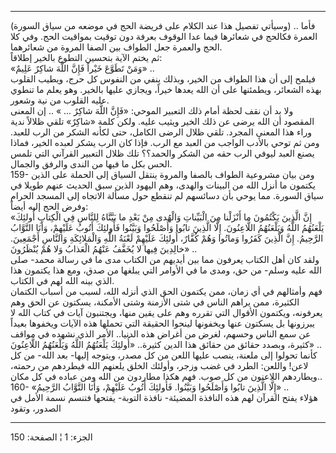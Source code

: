------------------------------------------------------------------------

(وسيأتي تفصيل هذا عند الكلام على فريضة الحج في موضعه من سياق السورة) ..
فأما العمرة فكالحج في شعائرها فيما عدا الوقوف بعرفة دون توقيت بمواقيت
الحج. وفي كلا الحج والعمرة جعل الطواف بين الصفا المروة من شعائرهما.  
ثم يختم الآية بتحسين التطوع بالخير إطلاقاً:  
«وَمَنْ تَطَوَّعَ خَيْراً فَإِنَّ اللَّهَ شاكِرٌ عَلِيمٌ» ..  
فيلمح إلى أن هذا الطواف من الخير، وبذلك ينفي من النفوس كل حرج، ويطيب
القلوب بهذه الشعائر، ويطمئنها على أن الله يعدها خيراً، ويجازي عليها
بالخير. وهو يعلم ما تنطوي عليه القلوب من نية وشعور.  
ولا بد أن نقف لحظة أمام ذلك التعبير الموحي: «فَإِنَّ اللَّهَ شاكِرٌ ... » .. إن
المعنى المقصود أن الله يرضى عن ذلك الخير ويثيب عليه. ولكن كلمة «شاكِرٌ»
تلقي ظلالاً ندية وراء هذا المعنى المجرد. تلقي ظلال الرضى الكامل، حتى
لكأنه الشكر من الرب للعبد. ومن ثم توحي بالأدب الواجب من العبد مع الرب.
فإذا كان الرب يشكر لعبده الخير، فماذا يصنع العبد ليوفي الرب حقه من الشكر
والحمد؟؟ تلك ظلال التعبير القرآني التي تلمس الحس بكل ما فيها من الندى
والرفق والجمال.  
159- ومن بيان مشروعية الطواف بالصفا والمروة ينتقل السياق إلى الحملة على
الذين يكتمون ما أنزل الله من البينات والهدى، وهم اليهود الذين سبق الحديث
عنهم طويلا في سياق السورة. مما يوحي بأن دسائسهم لم تنقطع حول مسألة
الاتجاه إلى المسجد الحرام وفرض الحج إليه أيضاً:  
«إِنَّ الَّذِينَ يَكْتُمُونَ ما أَنْزَلْنا مِنَ الْبَيِّناتِ وَالْهُدى مِنْ بَعْدِ ما بَيَّنَّاهُ لِلنَّاسِ فِي
الْكِتابِ أُولئِكَ يَلْعَنُهُمُ اللَّهُ وَيَلْعَنُهُمُ اللَّاعِنُونَ. إِلَّا الَّذِينَ تابُوا وَأَصْلَحُوا
وَبَيَّنُوا فَأُولئِكَ أَتُوبُ عَلَيْهِمْ، وَأَنَا التَّوَّابُ الرَّحِيمُ. إِنَّ الَّذِينَ كَفَرُوا وَماتُوا وَهُمْ
كُفَّارٌ، أُولئِكَ عَلَيْهِمْ لَعْنَةُ اللَّهِ وَالْمَلائِكَةِ وَالنَّاسِ أَجْمَعِينَ. خالِدِينَ فِيها لا يُخَفَّفُ
عَنْهُمُ الْعَذابُ وَلا هُمْ يُنْظَرُونَ» ..  
ولقد كان أهل الكتاب يعرفون مما بين أيديهم من الكتاب مدى ما في رسالة
محمد- صلى الله عليه وسلم- من حق، ومدى ما في الأوامر التي يبلغها من صدق،
ومع هذا يكتمون هذا الذي بينه الله لهم في الكتاب.  
فهم وأمثالهم في أي زمان، ممن يكتمون الحق الذي أنزله الله، لسبب من أسباب
الكتمان الكثيرة، ممن يراهم الناس في شتى الأزمنة وشتى الأمكنة، يسكتون عن
الحق وهم يعرفونه، ويكتمون الأقوال التي تقرره وهم على يقين منها، ويجتنبون
آيات في كتاب الله لا يبرزونها بل يسكتون عنها ويخفونها لينحوا الحقيقة
التي تحملها هذه الآيات ويخفوها بعيداً عن سمع الناس وحسهم، لغرض من أغراض
هذه الدنيا.. الأمر الذي نشهده في مواقف كثيرة، وبصدد حقائق من حقائق هذا
الدين كثيرة.. «أُولئِكَ يَلْعَنُهُمُ اللَّهُ وَيَلْعَنُهُمُ اللَّاعِنُونَ» ..  
كأنما تحولوا إلى ملعنة، ينصب عليها اللعن من كل مصدر، ويتوجه إليها- بعد
الله- من كل لاعن! واللعن: الطرد في غضب وزجر، وأولئك الخلق يلعنهم الله
فيطردهم من رحمته، ويطاردهم اللاعنون من كل صوب. فهم هكذا مطاردون من الله
ومن عباده في كل مكان..  
160- «إِلَّا الَّذِينَ تابُوا وَأَصْلَحُوا وَبَيَّنُوا. فَأُولئِكَ أَتُوبُ عَلَيْهِمْ، وَأَنَا التَّوَّابُ
الرَّحِيمُ» ..  
هؤلاء يفتح القرآن لهم هذه النافذة المضيئة- نافذة التوبة- يفتحها فتنسم
نسمة الأمل في الصدور، وتقود

------------------------------------------------------------------------

الجزء: 1 ¦ الصفحة: 150
